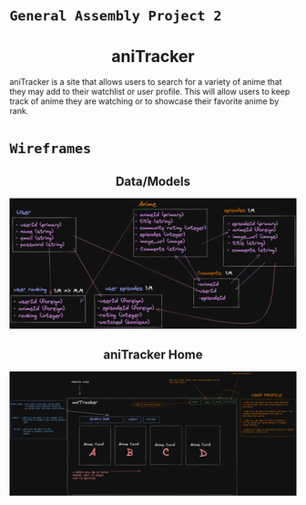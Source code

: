 # `General Assembly Project 2`
<h1 align="center">aniTracker</h1>
aniTracker is a site that allows users to search for a variety of anime that they may add to their watchlist or user profile. This will allow users to keep track of anime they are watching or to showcase their favorite anime by rank.

# `Wireframes`
<h2 align="center">Data/Models</h2>

![data tables & models](/wireframes/data.png)

<h2 align="center">aniTracker Home</h2>

![aniTrakcer Home](/wireframes/anitrackwf.png)